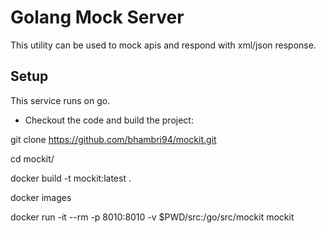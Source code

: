 # Golang Mock Server
This utility can be used to mock apis and respond with xml/json response.

## Setup
This service runs on go.

- Checkout the code and build the project:

git clone https://github.com/bhambri94/mockit.git

cd mockit/

docker build -t mockit:latest .

docker images

docker run -it --rm -p 8010:8010 -v $PWD/src:/go/src/mockit mockit
